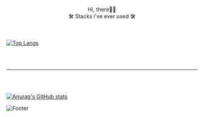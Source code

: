 <div align="center">  Hi, there👏👏</div>

<div> <div align="center">🛠 Stacks i've ever used 🛠 </div>
 
 <br/>
 <br/>
 
 [![Top Langs](https://github-readme-stats.vercel.app/api/top-langs/?username=wonstruckk)](https://github.com/wonstruckk/github-readme-stats)
</div>

<br/>
<br/>


----------

<br/>
<br/>

[![Anurag's GitHub stats](https://github-readme-stats.vercel.app/api?username=wonstruckk)](https://github.com/wonstruckk/github-readme-stats)


![Footer](https://capsule-render.vercel.app/api?type=waving&color=auto&height=200&section=footer)

<!--
**wonstruckk/wonstruckk** is a ✨ _special_ ✨ repository because its `README.md` (this file) appears on your GitHub profile.

Here are some ideas to get you started:

- 🔭 I’m currently working on ...
- 🌱 I’m currently learning ...
- 👯 I’m looking to collaborate on ...Cancel changes
- 🤔 I’m looking for help with ...
- 💬 Ask me about ...
- 📫 How to reach me: ...
- 😄 Pronouns: ...
- ⚡ Fun fact: ...
-->
